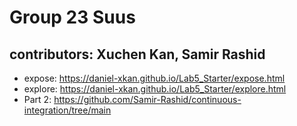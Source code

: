 # Group 23 Suus 

## contributors: Xuchen Kan, Samir Rashid

- expose: https://daniel-xkan.github.io/Lab5_Starter/expose.html
- explore: https://daniel-xkan.github.io/Lab5_Starter/explore.html
- Part 2:  https://github.com/Samir-Rashid/continuous-integration/tree/main